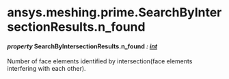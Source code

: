 # ansys.meshing.prime.SearchByIntersectionResults.n_found



#### *property* SearchByIntersectionResults.n_found *: [int](https://docs.python.org/3.11/library/functions.html#int)*

Number of face elements identified by intersection(face elements interfering with each other).

<!-- !! processed by numpydoc !! -->
